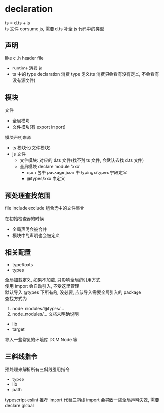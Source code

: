 # declaration

ts = d.ts + js  
ts 文件 consume js, 需要 d.ts 补全 js 代码中的类型

## 声明

like c .h header file

- runtime 消费 js  
- ts 中的 type declaration 消费 type 定义(ts 消费只会看有没有定义, 不会看有没有源文件)

## 模块

文件

- 全局模块
- 文件模块(有 export import)

模块声明来源

- ts 模块化(文件模块)
- js 文件
  - 文件模块: 对应的 d.ts 文件(找不到 ts 文件, 会默认去找 d.ts 文件)
  - 全局模块 declare module 'xxx'
    - npm 包中 package.json 中 typings/types 字段定义
    - @types/xxx 中定义

## 预处理查找范围

file include exclude 组合选中的文件集合

在初始检查器的时候

- 全局声明会被合并
- 模块中的声明也会被定义

## 相关配置

- typeRoots 
- types  

全局加载定义, 如果不加载, 只影响全局的引用方式  
使用 import 会自动引入, 不受这里管理  
默认导入 @types 下所有的, 没必要, 应该导入需要全局引入的 package  
查找方式为

1. node_modules/@types/...
2. node_modules/...   文档未明确说明

- lib
- target

导入一些常见的环境库 DOM Node 等

## 三斜线指令

预处理来解析所有三斜线引用指令

- types
- lib
- path

typescript-eslint 推荐 import 代替三斜线
import 会导致一些全局声明失效, 需要 declare global
